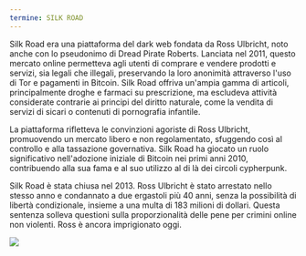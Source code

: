```yaml
---
termine: SILK ROAD
---
```


Silk Road era una piattaforma del dark web fondata da Ross Ulbricht, noto anche con lo pseudonimo di Dread Pirate Roberts. Lanciata nel 2011, questo mercato online permetteva agli utenti di comprare e vendere prodotti e servizi, sia legali che illegali, preservando la loro anonimità attraverso l'uso di Tor e pagamenti in Bitcoin. Silk Road offriva un'ampia gamma di articoli, principalmente droghe e farmaci su prescrizione, ma escludeva attività considerate contrarie ai principi del diritto naturale, come la vendita di servizi di sicari o contenuti di pornografia infantile.

La piattaforma rifletteva le convinzioni agoriste di Ross Ulbricht, promuovendo un mercato libero e non regolamentato, sfuggendo così al controllo e alla tassazione governativa. Silk Road ha giocato un ruolo significativo nell'adozione iniziale di Bitcoin nei primi anni 2010, contribuendo alla sua fama e al suo utilizzo al di là dei circoli cypherpunk.

Silk Road è stata chiusa nel 2013. Ross Ulbricht è stato arrestato nello stesso anno e condannato a due ergastoli più 40 anni, senza la possibilità di libertà condizionale, insieme a una multa di 183 milioni di dollari. Questa sentenza solleva questioni sulla proporzionalità delle pene per crimini online non violenti. Ross è ancora imprigionato oggi.

![](../../dictionnaire/assets/24.png)